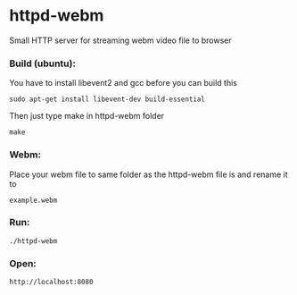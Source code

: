 httpd-webm
==========

Small HTTP server for streaming webm video file to browser

### Build (ubuntu):

You have to install libevent2 and gcc before you can build this

    sudo apt-get install libevent-dev build-essential

Then just type make in httpd-webm folder
    
    make
    
### Webm:

Place your webm file to same folder as the httpd-webm file is and rename it to

    example.webm

### Run:

    ./httpd-webm
    
### Open:

    http://localhost:8080
